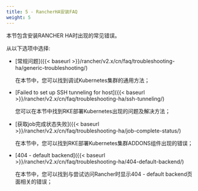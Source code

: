```yaml
---
title: 5 - RancherHA安装FAQ
weight: 5
---
```


本节包含安装RANCHER HA时出现的常见错误。

从以下选项中选择:

- [常规问题]({{< baseurl >}}/rancher/v2.x/cn/faq/troubleshooting-ha/generic-troubleshooting/)

    在本节中，您可以找到调试Kubernetes集群的通用方法；

- [Failed to set up SSH tunneling for host]({{< baseurl >}}/rancher/v2.x/cn/faq/troubleshooting-ha/ssh-tunneling/)

    您可以在本节中找到RKE部署Kubernetes出现的问题及解决方法；

- [获取job完成状态失败]({{< baseurl >}}/rancher/v2.x/cn/faq/troubleshooting-ha/job-complete-status/)

    在本节中，您可以找到RKE部署Kubernetes集群ADDONS组件出现的错误；

- [404 - default backend]({{< baseurl >}}/rancher/v2.x/cn/faq/troubleshooting-ha/404-default-backend/)

    在本节中，您可以找到与尝试访问Rancher时显示404 - default backend页面相关的错误；
